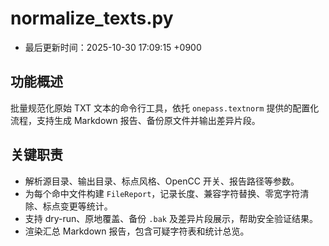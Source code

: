 # normalize_texts.py

- 最后更新时间：2025-10-30 17:09:15 +0900

## 功能概述
批量规范化原始 TXT 文本的命令行工具，依托 `onepass.textnorm` 提供的配置化流程，支持生成 Markdown 报告、备份原文件并输出差异片段。

## 关键职责
- 解析源目录、输出目录、标点风格、OpenCC 开关、报告路径等参数。
- 为每个命中文件构建 `FileReport`，记录长度、兼容字符替换、零宽字符清除、标点变更等统计。
- 支持 dry-run、原地覆盖、备份 `.bak` 及差异片段展示，帮助安全验证结果。
- 渲染汇总 Markdown 报告，包含可疑字符表和统计总览。
